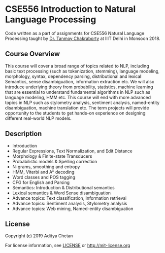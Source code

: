 # CSE556 Introduction to Natural Language Processing

Code written as a part of assignments for CSE556 Natural Language Processing taught by [Dr. Tanmoy Chakraborty](https://sites.google.com/site/tanmoychakra88/) at IIIT Delhi in Monsoon 2018.


## Course Overview

This course will cover a broad range of topics related to NLP, including basic text processing (such as tokenization, stemming), language modeling, morphology, syntax, dependency parsing, distributional and lexical Semantics, sense disambiguation, information extraction etc. We will also introduce underlying theory from probability, statistics, machine learning that are essential to understand fundamental algorithms in NLP such as language modeling, HMM etc. 
This course will end with more advanced topics in NLP such as stylometry analysis, sentiment analysis, named-entity disambiguation, machine translation etc. The term projects will provide opportunity to the students to get hands-on experience on designing different real-world NLP models.

## Description

- Introduction
- Regular Expressions, Text Normalization, and Edit Distance
- Morphology & Finite-state Transducers
- Probabilistic models & Spelling correction
- N-grams, smoothing and entropy
- HMM, Viterbi and A* decoding
- Word classes and POS tagging
- CFG for English and Parsing
- Semantics: Introduction & Distributional semantics
- Lexical semantics & Word Sense disambiguation
- Advance topics: Text classification, Information retrieval
- Advance topics: Sentiment analysis, Stylometry analysis
- Advance topics: Web mining, Named-entity disambiguation

## License 

Copyright (c) 2019 Aditya Chetan

For license information, see [LICENSE](LICENSE) or http://mit-license.org
